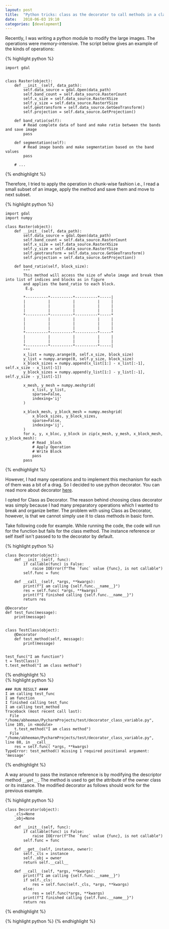 ```yaml
---
layout: post
title:  "Python tricks: class as the decorator to call methods in a class"
date:   2018-06-03 19:10
categories: [development]
---
```


Recently, I was writing a python module to modify the large images. The operations were memory-intensive. The script below gives an example of the kinds of operations:

{% highlight python %}

    import gdal
    
    
    class Raster(object):
        def __init__(self, data_path):
            self.data_source = gdal.Open(data_path)
            self.band_count = self.data_source.RasterCount
            self.x_size = self.data_source.RasterXSize
            self.y_size = self.data_source.RasterYSize
            self.geotransform = self.data_source.GetGeoTransform()
            self.projection = self.data_source.GetProjection()
    
        def band_ratio(self):
            # Read complete data of band and make ratio between the bands and save image
            pass
    
        def segmentation(self):
            # Read image bands and make segmentation based on the band values
            pass
    
        # ...
{% endhighlight %}

Therefore, I tried to apply the operation in chunk-wise fashion i.e., I read a small subset of an image, apply the method and save them and move to next subset. 

{% highlight python %}

    import gdal
    import numpy
    
    class Raster(object):
        def __init__(self, data_path):
            self.data_source = gdal.Open(data_path)
            self.band_count = self.data_source.RasterCount
            self.x_size = self.data_source.RasterXSize
            self.y_size = self.data_source.RasterYSize
            self.geotransform = self.data_source.GetGeoTransform()
            self.projection = self.data_source.GetProjection()
    
        def band_ratio(self, block_size):
            """
            This method will access the size of whole image and break them into list of indices and blocks as in figure
            and applies the band_ratio to each block.
             E.g.
    
            *----------*----------*----------*-----|
            |          |          |          |     |
            |          |          |          |     |
            |          |          |          |     |
            *----------*----------*----------*-----*
            |          |          |          |     |
            |          |          |          |     |
            |          |          |          |     |
            *----------*----------*----------*-----*
            |          |          |          |     |
            |          |          |          |     |
            *----------*----------*----------*-----|
            """
            x_list = numpy.arange(0, self.x_size, block_size)
            y_list = numpy.arange(0, self.y_size, block_size)
            x_block_sizes = numpy.append(x_list[1:] - x_list[:-1], self.x_size - x_list[-1])
            y_block_sizes = numpy.append(y_list[1:] - y_list[:-1], self.y_size - y_list[-1])
    
            x_mesh, y_mesh = numpy.meshgrid(
                x_list, y_list,
                sparse=False,
                indexing='ij'
            )
    
            x_block_mesh, y_block_mesh = numpy.meshgrid(
                x_block_sizes, y_block_sizes,
                sparse=False,
                indexing='ij',
            )
            for x, y, x_bloc, y_block in zip(x_mesh, y_mesh, x_block_mesh, y_block_mesh):
                # Read _block
                # Apply Operation
                # Write Block
                pass
            pass

{% endhighlight %}

However, I had many operations and to implement this mechanism for each of them was a bit of a drag.  So I decided to use python decorator. You can read more about decorator [here](http://python-3-patterns-idioms-test.readthedocs.io/en/latest/PythonDecorators.html#decorators-with-arguments).


I opted for Class as Decorator. The reason behind choosing class decorator was simply because I had many preparatory operations which I wanted to break and organize better. The problem with using Class as Decorator, however, is that we cannot simply use it to class methods in basic form.

Take following code for example. While running the code, the code will run for the function but fails for the class method. The instance reference or self itself isn't passed to to the decorator by default.

{% highlight python %}

    class Decorator(object):
        def __init__(self, func):
            if callable(func) is False:
                raise IOError(f"The `func` value {func}, is not callable")
            self.func = func
    
        def __call__(self, *args, **kwargs):
            print(f"I am calling {self.func.__name__}")
            res = self.func( *args, **kwargs)
            print(f"I finished calling {self.func.__name__}")
            return res
    
    @Decorator
    def test_func(message):
        print(message)
    
    
    class TestClass(object):
        @Decorator
        def test_method(self, message):
            print(message)
    
    
    test_func("I am function")
    t = TestClass()
    t.test_method("I am class method")
    
    
    
{% endhighlight %}  
{% highlight python %}
  
    ### RUN RESULT ####
    I am calling test_func
    I am function
    I finished calling test_func
    I am calling test_method
    Traceback (most recent call last):
      File "/home/abheeman/PycharmProjects/test/decorator_class_variable.py", line 105, in <module>
        t.test_method("I am class method")
      File "/home/abheeman/PycharmProjects/test/decorator_class_variable.py", line 88, in __call__
        res = self.func( *args, **kwargs)
    TypeError: test_method() missing 1 required positional argument: 'message'
{% endhighlight %}

A way around to pass the instance reference is by modifying the descriptor method `__get__`. The method is used to get the attribute of the owner class or its instance. The modified decorator as follows should work for the previous example.

{% highlight python %}

    class Decorator(object):
        _cls=None
        _obj=None
    
        def __init__(self, func):
            if callable(func) is False:
                raise IOError(f"The `func` value {func}, is not callable")
            self.func = func
    
        def __get__(self, instance, owner):
            self._cls = instance
            self._obj = owner
            return self.__call__
    
        def __call__(self, *args, **kwargs):
            print(f"I am calling {self.func.__name__}")
            if self._cls:
                res = self.func(self._cls, *args, **kwargs)
            else:
                res = self.func(*args, **kwargs)
            print(f"I finished calling {self.func.__name__}")
            return res
{% endhighlight %}


{% highlight python %}
{% endhighlight %}